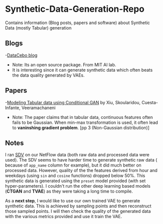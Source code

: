 # Synthetic-Data-Generation-Repo
Contains information (Blog posts, papers and software) about Synthetic Data (mostly Tabular) generation

## Blogs 
-[DataCebo blog](https://datacebo.com/blog/intro-to-sdv/) 
  - Note: Its an open source package. From MIT AI lab. 
  - It is interesting since it can generate synthetic data which often beats the data quality generated by VAEs.

## Papers
-[Modeling Tabular data using Conditional GAN](https://arxiv.org/pdf/1907.00503.pdf) by Xiu, Skoularidou, Cuesta-Infante, Veeramachaneni 
  - Note: The paper claims that in tabular data, continuous features often fails to be Gaussian. When min-max transformation is used, it often lead to **vaninshing gradient problem**. [pp 3 (Non-Gaussian distribution)]



## Notes

I ran [SDV](https://github.com/sdv-dev) on our NetFlow data (both raw data and processed data were used). The SDV seems to have harder time to generate synthetic raw data ( because of `app_name` column for example), but it did much better on processed data. However, quality of the the features derived from hour and weekdays (using `sin` and `cosine` functions) dropped below 50%. This synthetic data is generated using the `preset` model provided (with set hyper-parameters). I couldn't run the other deep learning based models (**CTGAN** and **TVAE**) as they were taking a long time to compile. 

As a **next step**, I would like to use our own trained VAE to generate synthetic data. This is achieved by sampling points and then reconstruct those sampled points. I will then check the quality of the generated data with the various metrics provided and use it train the VAE. 
